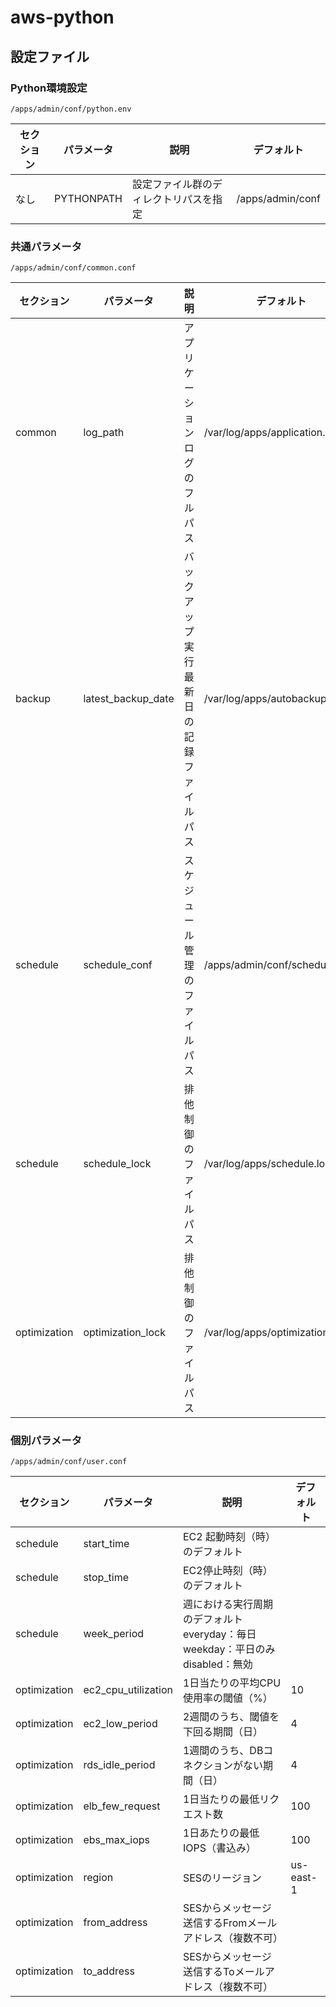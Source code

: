 aws-python
==========

## 設定ファイル

### Python環境設定

~~~
/apps/admin/conf/python.env
~~~

| セクション | パラメータ | 説明 | デフォルト |
| -------- | ----------- | ---- | ----------- |
|なし| PYTHONPATH | 設定ファイル群のディレクトリパスを指定 | /apps/admin/conf |

### 共通パラメータ

~~~
/apps/admin/conf/common.conf
~~~

| セクション | パラメータ | 説明 | デフォルト |
| -------- | ----------- | ---- | ----------- |
| common | log_path | アプリケーションログのフルパス | /var/log/apps/application.log |
| backup | latest_backup_date | バックアップ実行最新日の記録ファイルパス | /var/log/apps/autobackup.last |
| schedule | schedule_conf | スケジュール管理のファイルパス | /apps/admin/conf/schedule.conf |
| schedule | schedule_lock | 排他制御のファイルパス | /var/log/apps/schedule.lock |
| optimization | optimization_lock | 排他制御のファイルパス | /var/log/apps/optimization.lock |

### 個別パラメータ

~~~
/apps/admin/conf/user.conf
~~~

| セクション | パラメータ | 説明 | デフォルト |
| -------- | ----------- | ---- | ----------- |
| schedule | start_time | EC2 起動時刻（時）のデフォルト ||
| schedule | stop_time | EC2停止時刻（時）のデフォルト ||
| schedule | week_period | 週における実行周期のデフォルト everyday：毎日 weekday：平日のみ disabled：無効 |
| optimization | ec2_cpu_utilization | 1日当たりの平均CPU使用率の閾値（%） | 10 |
| optimization | ec2_low_period | 2週間のうち、閾値を下回る期間（日） | 4 |
| optimization | rds_idle_period | 1週間のうち、DBコネクションがない期間（日） | 4 |
| optimization | elb_few_request | 1日当たりの最低リクエスト数 | 100 |
| optimization | ebs_max_iops | 1日あたりの最低IOPS（書込み） | 100 |
| optimization | region | SESのリージョン | us-east-1 |
| optimization | from_address | SESからメッセージ送信するFromメールアドレス（複数不可） ||
| optimization | to_address | SESからメッセージ送信するToメールアドレス（複数不可） ||
